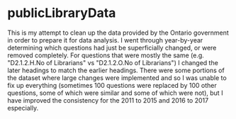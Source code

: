 # publicLibraryData

This is my attempt to clean up the data provided by the Ontario government in order to prepare it for data analysis.  I went through year-by-year determining which questions had just be superficially changed, or were removed completely.  For questions that were mostly the same (e.g. "D2.1.2.H.No of Librarians" vs "D2.1.2.O.No of Librarians") I changed the later headings to match the earlier headings.  There were some portions of the dataset where large changes were implemented and so I was unable to fix up everything (sometimes 100 questions were replaced by 100 other questions, some of which were similar and some of which were not), but I have improved the consistency for the 2011 to 2015 and 2016 to 2017 especially.
